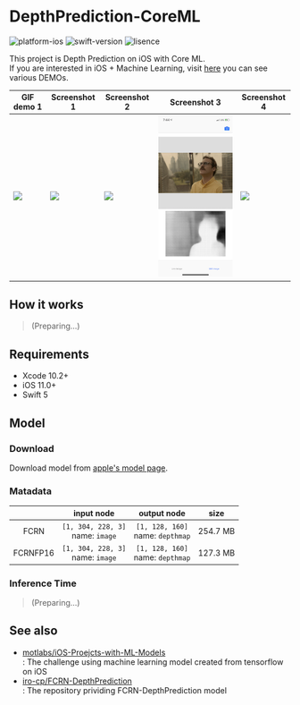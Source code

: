 # DepthPrediction-CoreML

![platform-ios](https://img.shields.io/badge/platform-ios-lightgrey.svg)
![swift-version](https://img.shields.io/badge/swift-5.0-red.svg)
![lisence](https://img.shields.io/badge/license-MIT-black.svg)

This project is Depth Prediction on iOS with Core ML.<br>If you are interested in iOS + Machine Learning, visit [here](https://github.com/motlabs/iOS-Proejcts-with-ML-Models) you can see various DEMOs.<br>

| GIF demo 1 | Screenshot 1 | Screenshot 2 | Screenshot 3 | Screenshot 4 |
| ------------ | ------------ | ------------ | ------------ | ------------ |
| ![](resource/IMG_0129.gif) | ![](resource/IMG_3623.PNG) | ![](resource/IMG_3626.PNG) | ![](resource/IMG_3627.PNG) | ![](resource/IMG_3629.PNG) |

## How it works

> (Preparing...)

## Requirements

- Xcode 10.2+
- iOS 11.0+
- Swift 5

## Model

### Download

Download model from [apple's model page](https://developer.apple.com/machine-learning/models/).

### Matadata

|            | input node    | output node    |   size   |
| :--------: | :-----------: | :------------: | :----: |
| FCRN     | `[1, 304, 228, 3]`<br>name: `image` | `[1, 128, 160]`<br>name: `depthmap` | 254.7 MB |
| FCRNFP16 | `[1, 304, 228, 3]`<br>name: `image` | `[1, 128, 160]`<br>name: `depthmap` | 127.3 MB |

### Inference Time

> (Preparing...)


## See also

- [motlabs/iOS-Proejcts-with-ML-Models](https://github.com/motlabs/iOS-Proejcts-with-ML-Models)<br>
  : The challenge using machine learning model created from tensorflow on iOS
- [iro-cp/FCRN-DepthPrediction](https://github.com/iro-cp/FCRN-DepthPrediction)<br>
  : The repository prividing FCRN-DepthPrediction model
